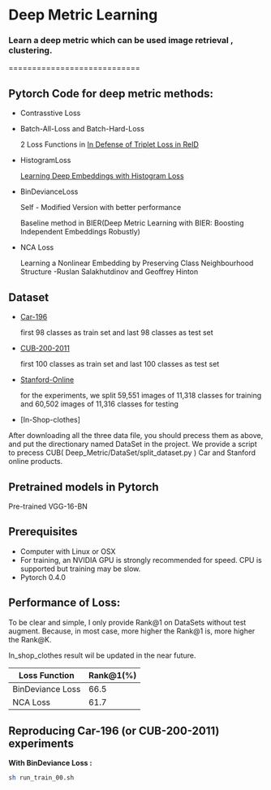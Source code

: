 # Deep Metric Learning

### Learn a deep metric which can be used image retrieval , clustering.
============================

## Pytorch Code for deep metric methods:

- Contrasstive Loss

- Batch-All-Loss and Batch-Hard-Loss

    2 Loss Functions in [In Defense of Triplet Loss in ReID](https://arxiv.org/abs/1703.07737)

- HistogramLoss

    [Learning Deep Embeddings with Histogram Loss](https://arxiv.org/abs/1611.00822)

- BinDevianceLoss

    Self - Modified Version with better performance
    
    Baseline method in BIER(Deep Metric Learning with BIER: Boosting Independent Embeddings Robustly)

- NCA Loss

   Learning a Nonlinear Embedding by Preserving Class Neighbourhood Structure  -Ruslan Salakhutdinov and Geoffrey Hinton


## Dataset
- [Car-196](http://ai.stanford.edu/~jkrause/cars/car_devkit.tgz)

   first 98 classes as train set and last 98 classes as test set
- [CUB-200-2011](http://www.vision.caltech.edu/visipedia-data/CUB-200/images.tgz)

  first 100 classes as train set and last 100 classes as test set

- [Stanford-Online](ftp://cs.stanford.edu/cs/cvgl/Stanford_Online_Products.zip)
  
  for the experiments, we split 59,551 images of 11,318 classes for training and 60,502 images of 11,316 classes for testing
  
 - [In-Shop-clothes]

  After downloading all the three data file, you should precess them as above, and put the directionary named DataSet in the project.
  We provide a script to precess CUB( Deep_Metric/DataSet/split_dataset.py ) Car and Stanford online products.

## Pretrained models in Pytorch

Pre-trained VGG-16-BN 

## Prerequisites

- Computer with Linux or OSX
- For training, an NVIDIA GPU is strongly recommended for speed. CPU is supported but training may be slow.
- Pytorch 0.4.0

## Performance of Loss:

To be clear and simple, I only provide Rank@1 on DataSets without test augment. Because, in most case, more higher the Rank@1 is,  more higher the Rank@K.

In_shop_clothes result wil be updated in the near future.

|Loss Function| Rank@1(%)|
|---|---
|BinDeviance Loss|66.5|
|NCA Loss|61.7|

## Reproducing Car-196 (or CUB-200-2011) experiments

**With  BinDeviance Loss  :**

```bash
sh run_train_00.sh
```
